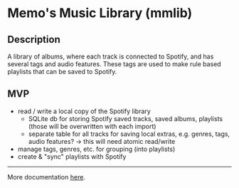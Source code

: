 # Memo's  Music Library (mmlib)

## Description
A library of albums, where each track is connected to Spotify, and has several 
tags and audio features. These tags are used to make rule based playlists 
that can be saved to Spotify. 

## MVP
- read / write a local copy of the Spotify library
    - SQLite db for storing Spotify saved tracks, saved albums, 
    playlists (those will be overwritten with each import)
    - separate table for all tracks for saving local extras, e.g. genres, tags, audio 
      features? -> this will need atomic read/write
- manage tags, genres, etc. for grouping (into playlists)
- create & "sync" playlists with Spotify

----

More documentation [here](./docs).
